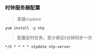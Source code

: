 ### 时钟服务器配置

> 安装`ntpdate`

```shell
yum install -y ntp
```

> 配置定时任务，至少保证`5`分钟同步一次

```shell
*/5 * * * * ntpdate ntp-server
```